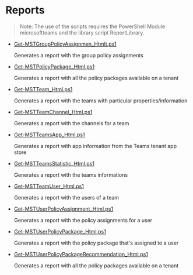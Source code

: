 # Reports

> Note: The use of the scripts requires the PowerShell Module microsoftteams and the library script ReportLibrary.

+ [Get-MSTGroupPolicyAssignmen_Htmlt.ps1](./Get-MSTGroupPolicyAssignmen_Htmlt.ps1)

  Generates a report with the group policy assignments

+ [Get-MSTPolicy​Package_Html.ps1](./Get-MSTPolicy​Package_Html.ps1)

  Generates a report with all the policy packages available on a tenant

+ [Get-MSTTeam_Html.ps1](./Get-MSTTeam_Html.ps1)

  Generates a report with the teams with particular properties/information

+ [Get-MSTTeamChannel_Html.ps1](./Get-MSTTeamChannel_Html.ps1)

  Generates a report with the channels for a team

+ [Get-MSTTeamsApp_Html.ps1](./Get-MSTTeamsApp_Html.ps1)

  Generates a report with app information from the Teams tenant app store

+ [Get-MSTTeamsStatistic_Html.ps1](./Get-MSTTeamsStatistic_Html.ps1)

  Generates a report with the teams informations

+ [Get-MSTTeamUser_Html.ps1](./Get-MSTTeamUser_Html.ps1)

  Generates a report with the users of a team

+ [Get-MSTUserPolicyAssignment_Html.ps1](./Get-MSTUserPolicyAssignment_Html.ps1)

  Generates a report with the policy assignments for a user

+ [Get-MSTUserPolicyPackage_Html.ps1](./Get-MSTUserPolicyPackage_Html.ps1)

  Generates a report with the policy package that's assigned to a user

+ [Get-MSTUserPolicyPackageRecommendation_Html.ps1](./Get-MSTUserPolicyPackageRecommendation_Html.ps1)

  Generates a report with all the policy packages available on a tenant